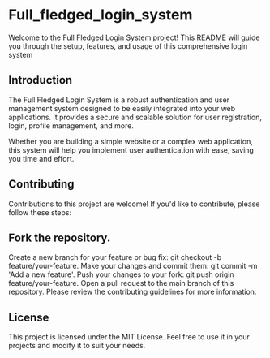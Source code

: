 # Full_fledged_login_system

Welcome to the Full Fledged Login System project! This README will guide you through the setup, features, and usage of this comprehensive login system

## Introduction
The Full Fledged Login System is a robust authentication and user management system designed to be easily integrated into your web applications. It provides a secure and scalable solution for user registration, login, profile management, and more.

Whether you are building a simple website or a complex web application, this system will help you implement user authentication with ease, saving you time and effort.

## Contributing
Contributions to this project are welcome! If you'd like to contribute, please follow these steps:

## Fork the repository.
Create a new branch for your feature or bug fix: git checkout -b feature/your-feature.
Make your changes and commit them: git commit -m 'Add a new feature'.
Push your changes to your fork: git push origin feature/your-feature.
Open a pull request to the main branch of this repository.
Please review the contributing guidelines for more information.

## License
This project is licensed under the MIT License. Feel free to use it in your projects and modify it to suit your needs.

